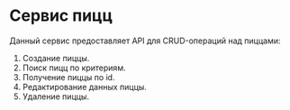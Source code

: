 # Сервис пицц

Данный сервис предоставляет API для CRUD-операций над пиццами:
1. Создание пиццы.
2. Поиск пицц по критериям.
3. Получение пиццы по id.
4. Редактирование данных пиццы.
5. Удаление пиццы.
